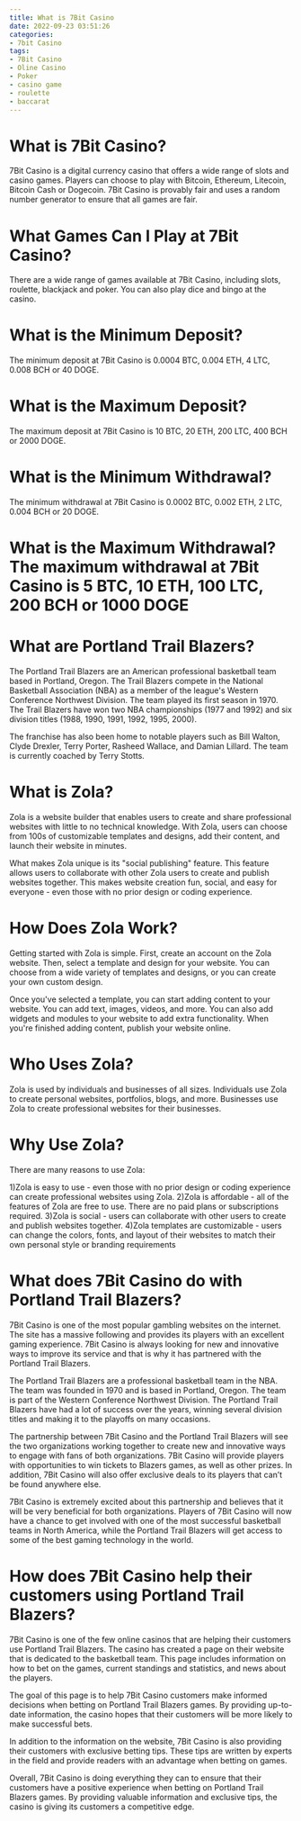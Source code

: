 ```yaml
---
title: What is 7Bit Casino
date: 2022-09-23 03:51:26
categories:
- 7bit Casino
tags:
- 7Bit Casino
- Oline Casino
- Poker
- casino game
- roulette
- baccarat
---
```



#  What is 7Bit Casino?

7Bit Casino is a digital currency casino that offers a wide range of slots and casino games. Players can choose to play with Bitcoin, Ethereum, Litecoin, Bitcoin Cash or Dogecoin. 7Bit Casino is provably fair and uses a random number generator to ensure that all games are fair.

# What Games Can I Play at 7Bit Casino?

There are a wide range of games available at 7Bit Casino, including slots, roulette, blackjack and poker. You can also play dice and bingo at the casino.

# What is the Minimum Deposit?

The minimum deposit at 7Bit Casino is 0.0004 BTC, 0.004 ETH, 4 LTC, 0.008 BCH or 40 DOGE.

# What is the Maximum Deposit?

The maximum deposit at 7Bit Casino is 10 BTC, 20 ETH, 200 LTC, 400 BCH or 2000 DOGE.

# What is the Minimum Withdrawal?

The minimum withdrawal at 7Bit Casino is 0.0002 BTC, 0.002 ETH, 2 LTC, 0.004 BCH or 20 DOGE.

# What is the Maximum Withdrawal? The maximum withdrawal at 7Bit Casino is 5 BTC, 10 ETH, 100 LTC, 200 BCH or 1000 DOGE

#  What are Portland Trail Blazers?

The Portland Trail Blazers are an American professional basketball team based in Portland, Oregon. The Trail Blazers compete in the National Basketball Association (NBA) as a member of the league's Western Conference Northwest Division. The team played its first season in 1970. The Trail Blazers have won two NBA championships (1977 and 1992) and six division titles (1988, 1990, 1991, 1992, 1995, 2000).

The franchise has also been home to notable players such as Bill Walton, Clyde Drexler, Terry Porter, Rasheed Wallace, and Damian Lillard. The team is currently coached by Terry Stotts.

#  What is Zola?

Zola is a website builder that enables users to create and share professional websites with little to no technical knowledge. With Zola, users can choose from 100s of customizable templates and designs, add their content, and launch their website in minutes.

What makes Zola unique is its "social publishing" feature. This feature allows users to collaborate with other Zola users to create and publish websites together. This makes website creation fun, social, and easy for everyone - even those with no prior design or coding experience.

# How Does Zola Work?

Getting started with Zola is simple. First, create an account on the Zola website. Then, select a template and design for your website. You can choose from a wide variety of templates and designs, or you can create your own custom design.

Once you've selected a template, you can start adding content to your website. You can add text, images, videos, and more. You can also add widgets and modules to your website to add extra functionality. When you're finished adding content, publish your website online.

# Who Uses Zola?

Zola is used by individuals and businesses of all sizes. Individuals use Zola to create personal websites, portfolios, blogs, and more. Businesses use Zola to create professional websites for their businesses.

# Why Use Zola?

There are many reasons to use Zola:

1)Zola is easy to use - even those with no prior design or coding experience can create professional websites using Zola.
2)Zola is affordable - all of the features of Zola are free to use. There are no paid plans or subscriptions required.  3)Zola is social - users can collaborate with other users to create and publish websites together.  4)Zola templates are customizable - users can change the colors, fonts, and layout of their websites to match their own personal style or branding requirements

#  What does 7Bit Casino do with Portland Trail Blazers?

7Bit Casino is one of the most popular gambling websites on the internet. The site has a massive following and provides its players with an excellent gaming experience. 7Bit Casino is always looking for new and innovative ways to improve its service and that is why it has partnered with the Portland Trail Blazers.

The Portland Trail Blazers are a professional basketball team in the NBA. The team was founded in 1970 and is based in Portland, Oregon. The team is part of the Western Conference Northwest Division. The Portland Trail Blazers have had a lot of success over the years, winning several division titles and making it to the playoffs on many occasions.

The partnership between 7Bit Casino and the Portland Trail Blazers will see the two organizations working together to create new and innovative ways to engage with fans of both organizations. 7Bit Casino will provide players with opportunities to win tickets to Blazers games, as well as other prizes. In addition, 7Bit Casino will also offer exclusive deals to its players that can’t be found anywhere else.

7Bit Casino is extremely excited about this partnership and believes that it will be very beneficial for both organizations. Players of 7Bit Casino will now have a chance to get involved with one of the most successful basketball teams in North America, while the Portland Trail Blazers will get access to some of the best gaming technology in the world.

#  How does 7Bit Casino help their customers using Portland Trail Blazers?

7Bit Casino is one of the few online casinos that are helping their customers use Portland Trail Blazers. The casino has created a page on their website that is dedicated to the basketball team. This page includes information on how to bet on the games, current standings and statistics, and news about the players.

The goal of this page is to help 7Bit Casino customers make informed decisions when betting on Portland Trail Blazers games. By providing up-to-date information, the casino hopes that their customers will be more likely to make successful bets.

In addition to the information on the website, 7Bit Casino is also providing their customers with exclusive betting tips. These tips are written by experts in the field and provide readers with an advantage when betting on games.

Overall, 7Bit Casino is doing everything they can to ensure that their customers have a positive experience when betting on Portland Trail Blazers games. By providing valuable information and exclusive tips, the casino is giving its customers a competitive edge.